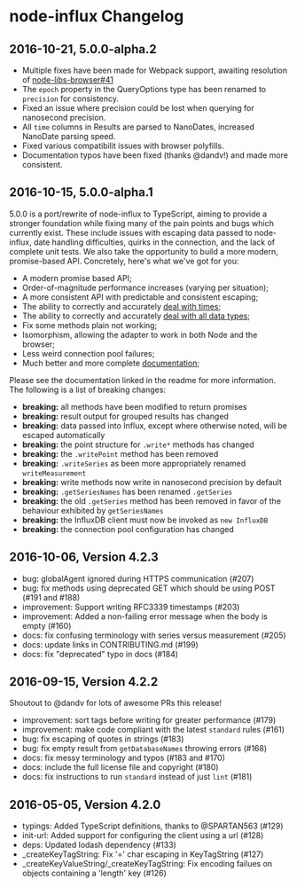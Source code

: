 # node-influx Changelog

## 2016-10-21, 5.0.0-alpha.2

* Multiple fixes have been made for Webpack support, awaiting resolution of [node-libs-browser#41](https://github.com/webpack/node-libs-browser/pull/41)
* The `epoch` property in the QueryOptions type has been renamed to `precision` for consistency.
* Fixed an issue where precision could be lost when querying for nanosecond precision.
* All `time` columns in Results are parsed to NanoDates, increased NanoDate parsing speed.
* Fixed various compatibilit issues with browser polyfills.
* Documentation typos have been fixed (thanks @dandv!) and made more consistent.

## 2016-10-15, 5.0.0-alpha.1

5.0.0 is a port/rewrite of node-influx to TypeScript, aiming to provide a stronger foundation while fixing many of the pain points and bugs which currently exist. These include issues with escaping data passed to node-influx, date handling difficulties, quirks in the connection, and the lack of complete unit tests. We also take the opportunity to build a more modern, promise-based API. Concretely, here's what we've got for you:

- A modern promise based API;
- Order-of-magnitude performance increases (varying per situation);
- A more consistent API with predictable and consistent escaping;
- The ability to correctly and accurately [deal with times](https://node-influx.github.io/manual/usage.html#a-moment-for-times);
- The ability to correctly and accurately [deal with all data types](https://node-influx.github.io/typedef/index.html#static-typedef-SchemaOptions);
- Fix some methods plain not working;
- Isomorphism, allowing the adapter to work in both Node and the browser;
- Less weird connection pool failures;
- Much better and more complete [documentation](https://node-influx.github.io/class/src/index.js~InfluxDB.html);

Please see the documentation linked in the readme for more information. The following is a list of breaking changes:

* **breaking:** all methods have been modified to return promises
* **breaking:** result output for grouped results has changed
* **breaking:** data passed into Influx, except where otherwise noted, will be escaped automatically
* **breaking:** the point structure for `.write*` methods has changed
* **breaking:** the `.writePoint` method has been removed
* **breaking:** `.writeSeries` as been more appropriately renamed `writeMeasurement`
* **breaking:** write methods now write in nanosecond precision by default
* **breaking:** `.getSeriesNames` has been renamed `.getSeries`
* **breaking:** the old `.getSeries` method has been removed in favor of the behaviour exhibited by `getSeriesNames`
* **breaking:** the InfluxDB client must now be invoked as `new InfluxDB`
* **breaking:** the connection pool configuration has changed

## 2016-10-06, Version 4.2.3

* bug: globalAgent ignored during HTTPS communication (#207)
* bug: fix methods using deprecated GET which should be using POST (#191 and #188)
* improvement: Support writing RFC3339 timestamps (#203)
* improvement: Added a non-failing error message when the body is empty (#160)
* docs: fix confusing terminology with series versus measurement (#205)
* docs: update links in CONTRIBUTING.md (#199)
* docs: fix "deprecated" typo in docs (#184)

## 2016-09-15, Version 4.2.2

Shoutout to @dandv for lots of awesome PRs this release!

* improvement: sort tags before writing for greater performance (#179)
* improvement: make code compliant with the latest `standard` rules (#161)
* bug: fix escaping of quotes in strings (#183)
* bug: fix empty result from `getDatabaseNames` throwing errors (#168)
* docs: fix messy terminology and typos (#183 and #170)
* docs: include the full license file and copyright (#180)
* docs: fix instructions to run `standard` instead of just `lint` (#181)

## 2016-05-05, Version 4.2.0

* typings: Added TypeScript definitions, thanks to @SPARTAN563 (#129)
* init-url: Added support for configuring the client using a url (#128)
* deps: Updated lodash dependency (#133)
* _createKeyTagString: Fix '=' char escaping in KeyTagString (#127)
* _createKeyValueString/_createKeyTagString: Fix encoding failues on objects containing a 'length' key (#126)
